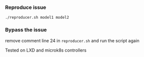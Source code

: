 ### Reproduce issue

```shell
./reproducer.sh model1 model2
```

### Bypass the issue

remove comment line 24 in `reproducer.sh` and run the script again


Tested on LXD and microk8s controllers
